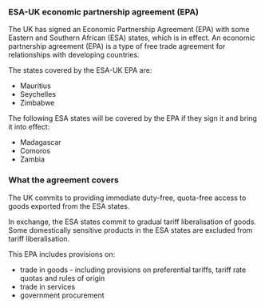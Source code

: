 ### ESA-UK economic partnership agreement (EPA)

The UK has signed an Economic Partnership Agreement (EPA) with some Eastern and Southern African (ESA) states, which is in effect. An economic partnership agreement (EPA) is a type of free trade agreement for relationships with developing countries.

The states covered by the ESA-UK EPA are:

- Mauritius
- Seychelles
- Zimbabwe

The following ESA states will be covered by the EPA if they sign it and bring it into effect:

- Madagascar
- Comoros
- Zambia

### What the agreement covers

The UK commits to providing immediate duty-free, quota-free access to goods exported from the ESA states.

In exchange, the ESA states commit to gradual tariff liberalisation of goods. Some domestically sensitive products in the ESA states are excluded from tariff liberalisation.

This EPA includes provisions on:

- trade in goods - including provisions on preferential tariffs, tariff rate quotas and rules of origin
- trade in services
- government procurement